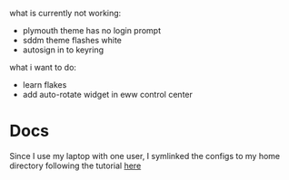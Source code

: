 what is currently not working:
- plymouth theme has no login prompt
- sddm theme flashes white
- autosign in to keyring

what i want to do:
- learn flakes
- add auto-rotate widget in eww control center

# Docs

Since I use my laptop with one user, I symlinked the configs to my home directory following the tutorial [here](https://nixos.wiki/wiki/NixOS_configuration_editors)
